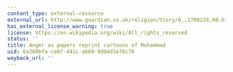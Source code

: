```yaml
---
content_type: external-resource
external_url: http://www.guardian.co.uk/religion/Story/0,,1700224,00.html
has_external_license_warning: true
license: https://en.wikipedia.org/wiki/All_rights_reserved
status: ''
title: Anger as papers reprint cartoons of Muhammad
uid: 6a280bfa-ce8f-441c-a669-9d04d1e76c70
wayback_url: ''
---
```

